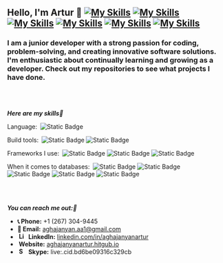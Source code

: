 ## Hello, I'm Artur 👋 [![My Skills](https://skills.thijs.gg/icons?i=java&theme=light)](https://skills.thijs.gg) [![My Skills](https://skills.thijs.gg/icons?i=spring&theme=light)](https://skills.thijs.gg) [![My Skills](https://skills.thijs.gg/icons?i=maven&theme=light)](https://skills.thijs.gg) [![My Skills](https://skills.thijs.gg/icons?i=gradle&theme=light)](https://skills.thijs.gg) [![My Skills](https://skills.thijs.gg/icons?i=postgresql&theme=light)](https://skills.thijs.gg) [![My Skills](https://skills.thijs.gg/icons?i=hibernate&theme=light)](https://skills.thijs.gg)
### I am a junior developer with a strong passion for coding, problem-solving, and creating innovative software solutions. I'm enthusiastic about continually learning and growing as a developer. Check out my repositories to see what projects I have done.


<br>
<br>

***Here are my skills💪***

Language:&ensp;![Static Badge](https://img.shields.io/badge/JAVA-darkorange?style=plastic)

Build tools:&ensp;![Static Badge](https://img.shields.io/badge/Maven-red?style=plastic&logo=apache)
![Static Badge](https://img.shields.io/badge/Gradle-Turquoise?style=plastic&logo=gradle&color=%23007469)

Frameworks I use:&ensp;![Static Badge](https://img.shields.io/badge/Spring%20Boot-white?style=plastic&logo=Spring%20Boot)
![Static Badge](https://img.shields.io/badge/Spring%20MVC-green?style=plastic&logo=Spring&logoColor=white)
![Static Badge](https://img.shields.io/badge/Spring%20Security-yellowgreen?style=plastic&logo=Spring%20Security&logoColor=white)

When it comes to databases:&ensp;![Static Badge](https://img.shields.io/badge/SQL-grey?style=plastic&logo=SQL)
![Static Badge](https://img.shields.io/badge/PostgreSQL-blue?style=plastic&logo=PostgreSQL&logoColor=white&link=https%3A%2F%2Fwww.linkedin.com%2Fin%2Faghajanyanartur)
![Static Badge](https://img.shields.io/badge/JPA-yellow?style=plastic&logo=JPA)
![Static Badge](https://img.shields.io/badge/Hibernate-blue?style=plastic&logo=Hibernate)
![Static Badge](https://img.shields.io/badge/Spring%20Data-darkgreen?style=plastic&logo=Spring&logoColor=white)

<br>
<br>

***You can reach me out:🤝***
- **📞 Phone:** +1 (267) 304-9445
- **📧 Email:** aghajanyan.aa1@gmail.com
- **&nbsp;<img src="https://github.com/aghajanyanartur/Profile/assets/111218857/4e40188e-7037-4267-96f8-ab77994be7bd" alt="LinkedIn Logo" width="15">&ensp;LinkedIn:** [linkedin.com/in/aghajanyanartur](https://www.linkedin.com/in/aghajanyanartur)
- **&nbsp;Website:** [aghajanyanartur.hitgub.io](https://aghajanyanartur.github.io)
- **&nbsp;<img src="https://github.com/aghajanyanartur/Profile/assets/111218857/a0930c62-1bad-4f79-864a-78e59e1b6bf3" alt="Skype Logo" width="15">&ensp;Skype:** live:.cid.bd6be09316c329cb
